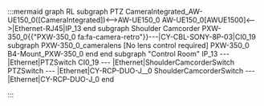 :::mermaid
graph RL
subgraph PTZ
CameraIntegrated_AW-UE150_0([CameraIntegrated])<-->AW-UE150_0
AW-UE150_0[AWUE1500]<-->|Ethernet-RJ45|IP_13
end
subgraph Shoulder Camcorder
PXW-350_0{{"PXW-350_0 fa:fa-camera-retro"}}---|CY-CBL-SONY-8P-03|CI0_19
  subgraph PXW-350_0_cameralens [No lens control required]
    PXW-350_0
    B4-Mount_PXW-350_0
  end
end
subgraph "Control Room" 
IP_13 --- |Ethernet|PTZSwitch
CI0_19 --- |Ethernet|ShoulderCamcorderSwitch
PTZSwitch --- |Ethernet|CY-RCP-DUO-J__0
ShoulderCamcorderSwitch --- |Ethernet|CY-RCP-DUO-J_0
end

:::
